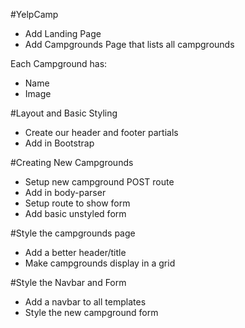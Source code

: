 #YelpCamp

* Add Landing Page
* Add Campgrounds Page that lists all campgrounds

Each Campground has:
* Name
* Image

#Layout and Basic Styling
* Create our header and footer partials
* Add in Bootstrap


#Creating New Campgrounds
* Setup new campground POST route
* Add in body-parser
* Setup route to show form
* Add basic unstyled form


#Style the campgrounds page
* Add a better header/title
* Make campgrounds display in a grid

#Style the Navbar and Form
* Add a navbar to all templates
* Style the new campground form